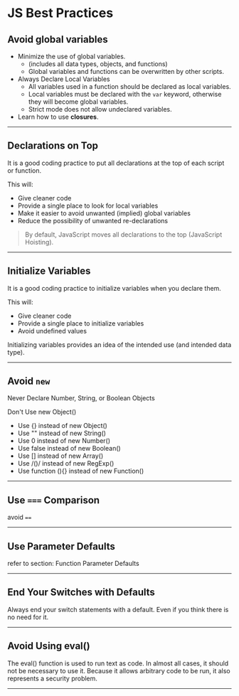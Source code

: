 # JS Best Practices


## Avoid global variables

* Minimize the use of global variables.
  * (includes all data types, objects, and functions)
  * Global variables and functions can be overwritten by other scripts.
* Always Declare Local Variables
  * All variables used in a function should be declared as local variables.
  * Local variables must be declared with the `var` keyword, otherwise they will become global variables.
  * Strict mode does not allow undeclared variables.
* Learn how to use **closures**.


----

## Declarations on Top

It is a good coding practice to put all declarations at the top of each script or function.

This will:
* Give cleaner code
* Provide a single place to look for local variables
* Make it easier to avoid unwanted (implied) global variables
* Reduce the possibility of unwanted re-declarations

> By default, JavaScript moves all declarations to the top (JavaScript Hoisting).



----

## Initialize Variables

It is a good coding practice to initialize variables when you declare them.

This will:
* Give cleaner code
* Provide a single place to initialize variables
* Avoid undefined values

Initializing variables provides an idea of the intended use (and intended data type).


----

## Avoid `new`

Never Declare Number, String, or Boolean Objects

Don't Use new Object()
* Use {} instead of new Object()
* Use "" instead of new String()
* Use 0 instead of new Number()
* Use false instead of new Boolean()
* Use [] instead of new Array()
* Use /()/ instead of new RegExp()
* Use function (){} instead of new Function()


----

## Use `===` Comparison

avoid  `==`


----

## Use Parameter Defaults

refer to section: Function Parameter Defaults


----

## End Your Switches with Defaults

Always end your switch statements with a default.
Even if you think there is no need for it.


----

## Avoid Using eval()
The eval() function is used to run text as code.
In almost all cases, it should not be necessary to use it.
Because it allows arbitrary code to be run, it also represents a security problem.

----

